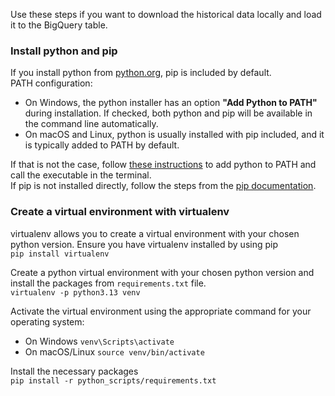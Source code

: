 Use these steps if you want to download the historical data locally and load it to the BigQuery table.

### Install python and pip
If you install python from [python.org](https://www.python.org/downloads/), pip is included by default.<br>
PATH configuration:
- On Windows, the python installer has an option **"Add Python to PATH"** during installation. If checked, both python and pip will be available in the command line automatically.
- On macOS and Linux, python is usually installed with pip included, and it is typically added to PATH by default.

If that is not the case, follow [these instructions](https://realpython.com/add-python-to-path/) to add python to PATH and call the executable in the terminal.<br>
If pip is not installed directly, follow the steps from the [pip documentation](https://pip.pypa.io/en/stable/installation/).<br>


### Create a virtual environment with virtualenv
virtualenv allows you to create a virtual environment with your chosen python version. Ensure you have virtualenv installed by using pip<br>
`pip install virtualenv`

Create a python virtual environment with your chosen python version and install the packages from `requirements.txt` file.<br>
`virtualenv -p python3.13 venv`

Activate the virtual environment using the appropriate command for your operating system:<br>
- On Windows `venv\Scripts\activate`
- On macOS/Linux `source venv/bin/activate`


Install the necessary packages<br>
`pip install -r python_scripts/requirements.txt`

